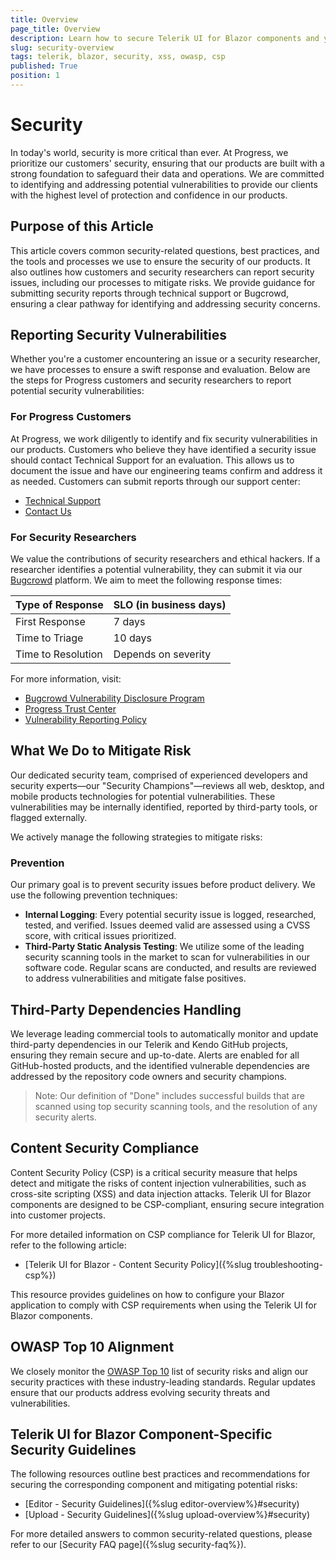 ```yaml
---
title: Overview
page_title: Overview
description: Learn how to secure Telerik UI for Blazor components and your Web Forms app with best practices, vulnerability reporting, and component-specific security guidelines.
slug: security-overview
tags: telerik, blazor, security, xss, owasp, csp
published: True
position: 1
---
```


# Security

In today's world, security is more critical than ever. At Progress, we prioritize our customers' security, ensuring that our products are built with a strong foundation to safeguard their data and operations. We are committed to identifying and addressing potential vulnerabilities to provide our clients with the highest level of protection and confidence in our products.

## Purpose of this Article

This article covers common security-related questions, best practices, and the tools and processes we use to ensure the security of our products. It also outlines how customers and security researchers can report security issues, including our processes to mitigate risks. We provide guidance for submitting security reports through technical support or Bugcrowd, ensuring a clear pathway for identifying and addressing security concerns.

## Reporting Security Vulnerabilities

Whether you're a customer encountering an issue or a security researcher, we have processes to ensure a swift response and evaluation. Below are the steps for Progress customers and security researchers to report potential security vulnerabilities:

### For Progress Customers

At Progress, we work diligently to identify and fix security vulnerabilities in our products. Customers who believe they have identified a security issue should contact Technical Support for an evaluation. This allows us to document the issue and have our engineering teams confirm and address it as needed. Customers can submit reports through our support center:

- [Technical Support](https://www.telerik.com/account/support-center)
- [Contact Us](https://www.telerik.com/account/support-center/contact-us/technical-support)

### For Security Researchers

We value the contributions of security researchers and ethical hackers. If a researcher identifies a potential vulnerability, they can submit it via our [Bugcrowd](https://bugcrowd.com/engagements/devtools-vdp) platform. We aim to meet the following response times:

| Type of Response | SLO (in business days) |
|------------------|------------------------|
| First Response    | 7 days                 |
| Time to Triage    | 10 days                |
| Time to Resolution| Depends on severity    |

For more information, visit:
- [Bugcrowd Vulnerability Disclosure Program](https://bugcrowd.com/engagements/devtools-vdp)
- [Progress Trust Center](https://www.progress.com/trust-center)
- [Vulnerability Reporting Policy](https://www.progress.com/trust-center/vulnerability-reporting-policy)


## What We Do to Mitigate Risk

Our dedicated security team, comprised of experienced developers and security experts—our "Security Champions"—reviews all web, desktop, and mobile products technologies for potential vulnerabilities. These vulnerabilities may be internally identified, reported by third-party tools, or flagged externally.

We actively manage the following strategies to mitigate risks:

### Prevention

Our primary goal is to prevent security issues before product delivery. We use the following prevention techniques:

- **Internal Logging**: Every potential security issue is logged, researched, tested, and verified. Issues deemed valid are assessed using a CVSS score, with critical issues prioritized.
- **Third-Party Static Analysis Testing**: We utilize some of the leading security scanning tools in the market to scan for vulnerabilities in our software code. Regular scans are conducted, and results are reviewed to address vulnerabilities and mitigate false positives.


## Third-Party Dependencies Handling

We leverage leading commercial tools to automatically monitor and update third-party dependencies in our Telerik and Kendo GitHub projects, ensuring they remain secure and up-to-date. Alerts are enabled for all GitHub-hosted products, and the identified vulnerable dependencies are addressed by the repository code owners and security champions.

>Note: Our definition of "Done" includes successful builds that are scanned using top security scanning tools, and the resolution of any security alerts.


## Content Security Compliance

Content Security Policy (CSP) is a critical security measure that helps detect and mitigate the risks of content injection vulnerabilities, such as cross-site scripting (XSS) and data injection attacks. Telerik UI for Blazor components are designed to be CSP-compliant, ensuring secure integration into customer projects.

For more detailed information on CSP compliance for Telerik UI for Blazor, refer to the following article:
- [Telerik UI for Blazor - Content Security Policy]({%slug troubleshooting-csp%})

This resource provides guidelines on how to configure your Blazor application to comply with CSP requirements when using the Telerik UI for Blazor components.

## OWASP Top 10 Alignment

We closely monitor the [OWASP Top 10](https://owasp.org/www-project-top-ten/) list of security risks and align our security practices with these industry-leading standards. Regular updates ensure that our products address evolving security threats and vulnerabilities.

## Telerik UI for Blazor Component-Specific Security Guidelines

The following resources outline best practices and recommendations for securing the corresponding component and mitigating potential risks:

* [Editor - Security Guidelines]({%slug editor-overview%}#security)
* [Upload - Security Guidelines]({%slug upload-overview%}#security)

For more detailed answers to common security-related questions, please refer to our [Security FAQ page]({%slug security-faq%}).      
 